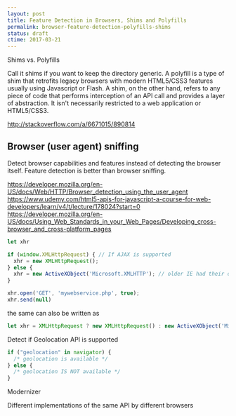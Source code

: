 ```yaml
---
layout: post
title: Feature Detection in Browsers, Shims and Polyfills
permalink: browser-feature-detection-polyfills-shims
status: draft
ctime: 2017-03-21
---
```


Shims vs. Polyfills

Call it shims if you want to keep the directory generic. A polyfill is a type of shim that retrofits legacy browsers with modern HTML5/CSS3 features usually using Javascript or Flash. A shim, on the other hand, refers to any piece of code that performs interception of an API call and provides a layer of abstraction. It isn't necessarily restricted to a web application or HTML5/CSS3.

http://stackoverflow.com/a/6671015/890814

## Browser (user agent) sniffing
Detect browser capabilities and features instead of detecting the browser itself. Feature detection is better than browser sniffing.

https://developer.mozilla.org/en-US/docs/Web/HTTP/Browser_detection_using_the_user_agent
https://www.udemy.com/html5-apis-for-javascript-a-course-for-web-developers/learn/v4/t/lecture/178024?start=0
https://developer.mozilla.org/en-US/docs/Using_Web_Standards_in_your_Web_Pages/Developing_cross-browser_and_cross-platform_pages

```javascript
let xhr

if (window.XMLHttpRequest) { // If AJAX is supported
  xhr = new XMLHttpRequest();
} else {
  xhr = new ActiveXObject('Microsoft.XMLHTTP'); // older IE had their own ActiveX identical to AJAX
}

xhr.open('GET', 'mywebservice.php', true);
xhr.send(null)
```

the same can also be written as 

```javascript
let xhr = XMLHttpRequest ? new XMLHttpRequest() : new ActiveXObject('Microsoft.XMLHTTP')
```

Detect if Geolocation API is supported

```javascript
if ("geolocation" in navigator) {
  /* geolocation is available */
} else {
  /* geolocation IS NOT available */
}
```

Modernizer

Different implementations of the same API by different browsers